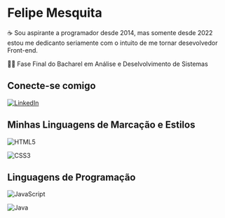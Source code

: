 # Felipe Mesquita 

☕ Sou aspirante a programador desde 2014, mas somente desde 2022 estou me dedicanto seriamente com o intuito de me tornar desevolvedor Front-end.

👨‍🎓 Fase Final do  Bacharel em Análise e Deselvolvimento de Sistemas

## Conecte-se comigo
[![LinkedIn](https://img.shields.io/badge/LinkedIn-000?style=for-the-badge&logo=linkedin&logoColor=0E76A8)](https://www.linkedin.com/in/felipe-mesquita-32b77a61/)

## Minhas Linguagens de Marcação e Estilos
![HTML5](https://img.shields.io/badge/HTML5-000?style=for-the-badge&logo=html5)

![CSS3](https://img.shields.io/badge/CSS3-000?style=for-the-badge&logo=css3&logoColor=264CE4)

## Linguagens de Programação
![JavaScript](https://img.shields.io/badge/JavaScript-000?style=for-the-badge&logo=javascript)

![Java](https://img.shields.io/badge/Java-000?style=for-the-badge&logo=java)

##